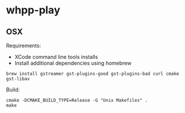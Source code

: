 # whpp-play

## OSX

Requirements:
- XCode command line tools installs
- Install additional dependencies using homebrew

```
brew install gstreamer gst-plugins-good gst-plugins-bad curl cmake gst-libav
```

Build:

```
cmake -DCMAKE_BUILD_TYPE=Release -G "Unix Makefiles" .
make
```
